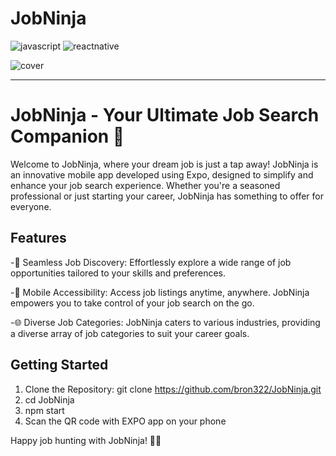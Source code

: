 # JobNinja

![javascript](http://img.shields.io/badge/-Javascript-fcd400?style=flat-square&logo=javascript&logoColor=black)
![reactnative](https://img.shields.io/badge/React_Native-20232A?style=for-the-badge&logo=react&logoColor=61DAFB)

![cover](./cover.jpg)

---

# JobNinja - Your Ultimate Job Search Companion 🚀

Welcome to JobNinja, where your dream job is just a tap away! JobNinja is an innovative mobile app developed using Expo, designed to simplify and enhance your job search experience. Whether you're a seasoned professional or just starting your career, JobNinja has something to offer for everyone.

## Features

-🌟 Seamless Job Discovery: Effortlessly explore a wide range of job opportunities tailored to your skills and preferences.

-📱 Mobile Accessibility: Access job listings anytime, anywhere. JobNinja empowers you to take control of your job search on the go.

-🌐 Diverse Job Categories: JobNinja caters to various industries, providing a diverse array of job categories to suit your career goals.

## Getting Started
1. Clone the Repository: git clone https://github.com/bron322/JobNinja.git
2. cd JobNinja
3. npm start
4. Scan the QR code with EXPO app on your phone
   
Happy job hunting with JobNinja! 🚀✨
